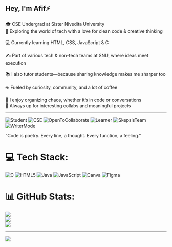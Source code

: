 ## Hey, I'm Afif⚡

🎓 CSE Undergrad at Sister Nivedita University <br/>
🧠 Exploring the world of tech with a love for clean code & creative thinking <br/>  
💻 Currently learning HTML, CSS, JavaScript & C <br/>  
✍️ Part of various tech & non-tech teams at SNU, where ideas meet execution <br/>  
📚 I also tutor students—because sharing knowledge makes me sharper too <br/>  
☕ Fueled by curiosity, community, and a lot of coffee <br/>  
🧩 I enjoy organizing chaos, whether it’s in code or conversations <br/>
🎯 Always up for interesting collabs and meaningful projects <br/>

---

![Student](https://img.shields.io/badge/Student-Yes-blue)
![CSE](https://img.shields.io/badge/CSE-Freshman-informational)
![OpenToCollaborate](https://img.shields.io/badge/Open_to-Collab-brightgreen)
![Learner](https://img.shields.io/badge/Learning-InPublic-yellow)
![SkepsisTeam](https://img.shields.io/badge/SKEPSIS-ContentTeam-purple)
![WriterMode](https://img.shields.io/badge/Writer-Activated-orange)
 
“Code is poetry. Every line, a thought. Every function, a feeling.”

# 💻 Tech Stack:
![C](https://img.shields.io/badge/c-%2300599C.svg?style=for-the-badge&logo=c&logoColor=white) ![HTML5](https://img.shields.io/badge/html5-%23E34F26.svg?style=for-the-badge&logo=html5&logoColor=white) ![Java](https://img.shields.io/badge/java-%23ED8B00.svg?style=for-the-badge&logo=openjdk&logoColor=white) ![JavaScript](https://img.shields.io/badge/javascript-%23323330.svg?style=for-the-badge&logo=javascript&logoColor=%23F7DF1E) ![Canva](https://img.shields.io/badge/Canva-%2300C4CC.svg?style=for-the-badge&logo=Canva&logoColor=white) ![Figma](https://img.shields.io/badge/figma-%23F24E1E.svg?style=for-the-badge&logo=figma&logoColor=white)
# 📊 GitHub Stats:
![](https://github-readme-stats.vercel.app/api?username=afifhassan78&theme=radical&hide_border=false&include_all_commits=false&count_private=false)<br/>
![](https://nirzak-streak-stats.vercel.app/?user=afifhassan78&theme=radical&hide_border=false)<br/>
![](https://github-readme-stats.vercel.app/api/top-langs/?username=afifhassan78&theme=radical&hide_border=false&include_all_commits=false&count_private=false&layout=compact)

---
[![](https://visitcount.itsvg.in/api?id=afifhassan78&icon=0&color=11)](https://visitcount.itsvg.in)

<!-- Proudly created with GPRM ( https://gprm.itsvg.in ) -->
